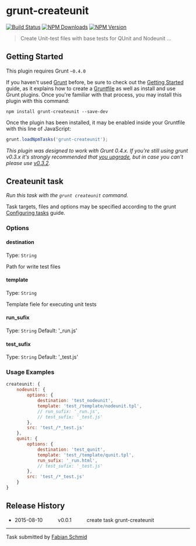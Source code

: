 # grunt-createunit

[![Build Status](https://travis-ci.org/fabian-schmid/grunt-createunit.svg)](https://travis-ci.org/fabian-schmid/grunt-createunit)
[![NPM Downloads](https://img.shields.io/npm/dm/grunt-createunit.svg)](https://www.npmjs.com/package/grunt-createunit)
[![NPM Version](https://img.shields.io/npm/v/grunt-createunit.svg)](https://www.npmjs.com/package/grunt-createunit)

> Create Unit-test files with base tests for QUnit and Nodeunit ...



## Getting Started
This plugin requires Grunt `~0.4.0`

If you haven't used [Grunt](http://gruntjs.com/) before, be sure to check out the [Getting Started](http://gruntjs.com/getting-started) guide, as it explains how to create a [Gruntfile](http://gruntjs.com/sample-gruntfile) as well as install and use Grunt plugins. Once you're familiar with that process, you may install this plugin with this command:

```shell
npm install grunt-createunit --save-dev
```

Once the plugin has been installed, it may be enabled inside your Gruntfile with this line of JavaScript:

```js
grunt.loadNpmTasks('grunt-createunit');
```

*This plugin was designed to work with Grunt 0.4.x. If you're still using grunt v0.3.x it's strongly recommended that [you upgrade](http://gruntjs.com/upgrading-from-0.3-to-0.4), but in case you can't please use [v0.3.2](https://github.com/gruntjs/grunt-contrib-clean/tree/grunt-0.3-stable).*



## Createunit task
_Run this task with the `grunt createunit` command._

Task targets, files and options may be specified according to the grunt [Configuring tasks](http://gruntjs.com/configuring-tasks) guide.

### Options

#### destination
Type: `String`

Path for write test files

#### template
Type: `String`  

Template fiele for executing unit tests

#### run_sufix
Type: `String`
Default: '_run.js'  

#### test_sufix
Type: `String`
Default: '_test.js'  

### Usage Examples

```js
createunit: {
    nodeunit: {
        options: {
            destination: 'test_nodeunit',
            template: 'test_/template/nodeunit.tpl',
            // run_sufix: '_run.js',
            // test_sufix: '_test.js'
        },
        src: 'test_/*_test.js'
    },
    qunit: {
        options: {
            destination: 'test_qunit',
            template: 'test_/template/qunit.tpl',
            run_sufix: '_run.html',
            // test_sufix: '_test.js'
        },
        src: 'test_/*_test.js'
    }
}
```

## Release History

 * 2015-08-10   v0.0.1   create task grunt-createunit
---

Task submitted by [Fabian Schmid](http://fabian.wca.at/)

